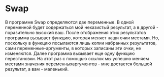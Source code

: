 # Swap
В программе Swap определяются две переменные. В одной переменной будет содержаться мой неказистый результат, а в другой - поразительно высокий ваш.
После отображения этих результатов программа вызывает функцию, которая меняет наши очки местами. Но, поскольку в функцию посылаются лишь копии
набранных результатов, сами переменные-аргументы, в которых записаны эти
очки, не изменяются. Далее программа вызывает еще одну функцию перестановки.
На этот раз с помощью ссылок мы успешно меняем местами значения переменныхарrументов - мне достается большой результат, а вам - маленький.
